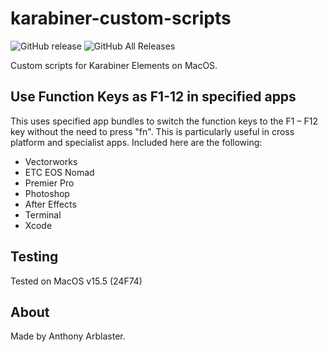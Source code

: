# karabiner-custom-scripts

![GitHub release](https://img.shields.io/github/release/aarblaster/karabiner-custom-scripts.svg)
![GitHub All Releases](https://img.shields.io/github/downloads/aarblaster/karabiner-custom-scripts/total.svg)

 Custom scripts for Karabiner Elements on MacOS.
 
## Use Function Keys as F1-12 in specified apps

This uses specified app bundles to switch the function keys to the F1 – F12 key without the need to press "fn".
This is particularly useful in cross platform and specialist apps.
Included here are the following:
- Vectorworks
- ETC EOS Nomad
- Premier Pro
- Photoshop
- After Effects
- Terminal
- Xcode

## Testing
Tested on MacOS v15.5 (24F74)

## About
Made by Anthony Arblaster.
